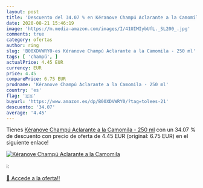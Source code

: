 ```yaml
---
layout: post
title: 'Descuento del 34.07 % en Kéranove Champú Aclarante a la Camomila '
date: 2020-08-21 15:46:19
image: 'https://m.media-amazon.com/images/I/41UIMIybUfL._SL200_.jpg'
comments: true
category: ofertas
author: ring
slug: 'B00XDVWRY0-es Kéranove Champú Aclarante a la Camomila - 250 ml'
tags: [ 'champú', ]
actualPrice: 4.45 EUR
currency: EUR
price: 4.45
comparePrice: 6.75 EUR
prodname: 'Kéranove Champú Aclarante a la Camomila - 250 ml'
country: 'es'
flag: '🇪🇸'
buyurl: 'https://www.amazon.es/dp/B00XDVWRY0/?tag=tolees-21'
descuento: '34.07'
average: '4.45'
---
```


Tienes [Kéranove Champú Aclarante a la Camomila - 250 ml](https://www.amazon.es/dp/B00XDVWRY0/?tag=tolees-21) con un 34.07 % de descuento con precio de oferta de 4.45 EUR (original: 6.75 EUR) en el siguiente enlace!

[![Kéranove Champú Aclarante a la Camomila ](https://m.media-amazon.com/images/I/41UIMIybUfL._SL200_.jpg)](https://www.amazon.es/dp/B00XDVWRY0/?tag=tolees-21)

ℹ️:


[🛒 Accede a la oferta!!](https://www.amazon.es/dp/B00XDVWRY0/?tag=tolees-21)
